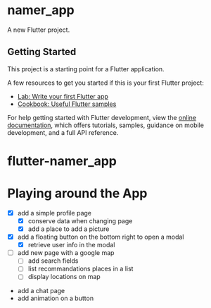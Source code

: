 # namer_app

A new Flutter project.

## Getting Started

This project is a starting point for a Flutter application.

A few resources to get you started if this is your first Flutter project:

- [Lab: Write your first Flutter app](https://docs.flutter.dev/get-started/codelab)
- [Cookbook: Useful Flutter samples](https://docs.flutter.dev/cookbook)

For help getting started with Flutter development, view the
[online documentation](https://docs.flutter.dev/), which offers tutorials,
samples, guidance on mobile development, and a full API reference.

# flutter-namer_app

# Playing around the App

- [x] add a simple profile page
  - [x] conserve data when changing page
  - [x] add a place to add a picture
- [x] add a floating button on the bottom right to open a modal
  - [x] retrieve user info in the modal
- [ ] add new page with a google map
  - [ ] add search fields
  - [ ] list recommandations places in a list
  - [ ] display locations on map
- add a chat page
- add animation on a button
